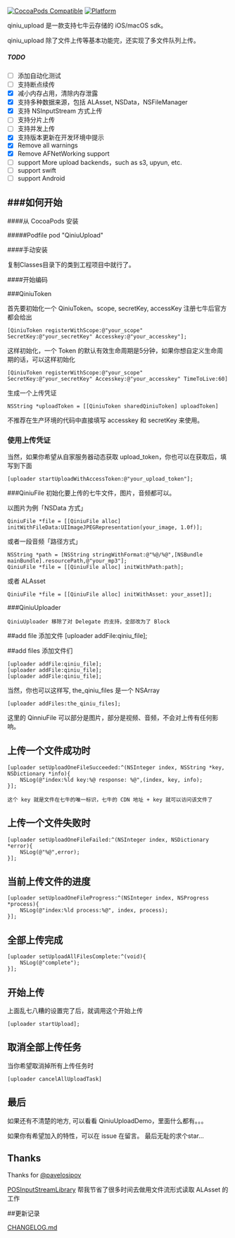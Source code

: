 [![CocoaPods Compatible](https://img.shields.io/cocoapods/v/QiniuUpload.svg)](https://img.shields.io/cocoapods/v/QiniuUpload.svg)
[![Platform](https://img.shields.io/cocoapods/p/QiniuUpload.svg?style=flat)](http://cocoadocs.org/docsets/QiniuUpload)

qiniu_upload 是一款支持七牛云存储的 iOS/macOS sdk。

qiniu_upload 除了文件上传等基本功能完，还实现了多文件队列上传。


##### TODO
- [ ] 添加自动化测试
- [ ] 支持断点续传
- [x] 减小内存占用，清除内存泄露
- [x] 支持多种数据来源，包括 ALAsset, NSData，NSFileManager
- [x] 支持 NSInputStream 方式上传
- [ ] 支持分片上传
- [ ] 支持并发上传
- [x] 支持版本更新在开发环境中提示 
- [x] Remove all warnings 
- [x] Remove AFNetWorking support
- [ ] support More upload backends，such as s3, upyun, etc.
- [ ] support swift
- [ ] support Android
  
###如何开始
---
####从 CocoaPods 安装

#####Podfile
	pod "QiniuUpload"


####手动安装

复制Classes目录下的类到工程项目中就行了。

####开始编码

###QiniuToken

首先要初始化一个 QiniuToken。scope, secretKey, accessKey 注册七牛后官方都会给出

	[QiniuToken registerWithScope:@"your_scope" SecretKey:@"your_secretKey" Accesskey:@"your_accesskey"];

这样初始化，一个 Token 的默认有效生命周期是5分钟，如果你想自定义生命周期的话，可以这样初始化

    [QiniuToken registerWithScope:@"your_scope" SecretKey:@"your_secretKey" Accesskey:@"your_accesskey" TimeToLive:60]

生成一个上传凭证
	
	NSString *uploadToken = [[QiniuToken sharedQiniuToken] uploadToken]


不推荐在生产环境的代码中直接填写 accesskey 和 secretKey 来使用。

### 使用上传凭证

当然，如果你希望从自家服务器动态获取 upload_token，你也可以在获取后，填写到下面

    [uploader startUploadWithAccessToken:@"your_upload_token"];

###QiniuFile
初始化要上传的七牛文件，图片，音频都可以。

以图片为例「NSData 方式」

	QiniuFile *file = [[QiniuFile alloc] initWithFileData:UIImageJPEGRepresentation(your_image, 1.0f)];


或者一段音频「路径方式」
    
    NSString *path = [NSString stringWithFormat:@"%@/%@",[NSBundle mainBundle].resourcePath,@"your_mp3"];
    QiniuFile *file = [[QiniuFile alloc] initWithPath:path];


或者 ALAsset

    QiniuFile *file = [[QiniuFile alloc] initWithAsset: your_asset]];

###QiniuUploader

    QiniuUploader 移除了对 Delegate 的支持，全部改为了 Block

##add file 添加文件
	[uploader addFile:qiniu_file];
    
##add files 添加文件们
   	
   	[uploader addFile:qiniu_file];
    [uploader addFile:qiniu_file];
    [uploader addFile:qiniu_file];

当然，你也可以这样写, the_qiniu_files 是一个 NSArray
   	
   	[uploader addFiles:the_qiniu_files];

这里的 QinniuFile 可以部分是图片，部分是视频、音频，不会对上传有任何影响。
    
## 上传一个文件成功时

    [uploader setUploadOneFileSucceeded:^(NSInteger index, NSString *key, NSDictionary *info){
        NSLog(@"index:%ld key:%@ response: %@",(index, key, info);
    }];

    这个 key 就是文件在七牛的唯一标识，七牛的 CDN 地址 + key 就可以访问该文件了
## 上传一个文件失败时
    
    [uploader setUploadOneFileFailed:^(NSInteger index, NSDictionary *error){
        NSLog(@"%@",error);
    }];

## 当前上传文件的进度

    [uploader setUploadOneFileProgress:^(NSInteger index, NSProgress *process){
        NSLog(@"index:%ld process:%@", index, process);
    }];
## 全部上传完成
    

    [uploader setUploadAllFilesComplete:^(void){
        NSLog(@"complete");
    }];

## 开始上传

上面乱七八糟的设置完了后，就调用这个开始上传

    [uploader startUpload];


## 取消全部上传任务
	
当你希望取消掉所有上传任务时
	
	[uploader cancelAllUploadTask]

## 最后

如果还有不清楚的地方, 可以看看 QiniuUploadDemo，里面什么都有。。。

如果你有希望加入的特性，可以在 issue 在留言。
最后无耻的求个star...

## Thanks

Thanks for [@pavelosipov](https://github.com/pavelosipov)

[POSInputStreamLibrary](https://github.com/pavelosipov/POSInputStreamLibrary
) 帮我节省了很多时间去做用文件流形式读取 ALAsset 的工作

##更新记录
	
[CHANGELOG.md](https://github.com/huhuanming/qiniu_upload/blob/master/CHANGELOG.md)
	
	
